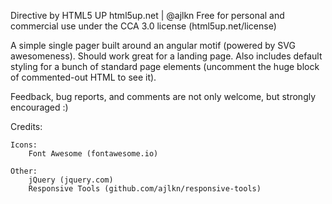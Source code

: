 Directive by HTML5 UP
html5up.net | @ajlkn
Free for personal and commercial use under the CCA 3.0 license (html5up.net/license)


A simple single pager built around an angular motif (powered by SVG awesomeness).
Should work great for a landing page. Also includes default styling for a bunch of
standard page elements (uncomment the huge block of commented-out HTML to see it).


Feedback, bug reports, and comments are not only welcome, but strongly encouraged :)


Credits:

	Icons:
		Font Awesome (fontawesome.io)

	Other:
		jQuery (jquery.com)
		Responsive Tools (github.com/ajlkn/responsive-tools)